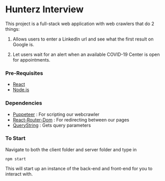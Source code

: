 # Hunterz Interview

This project is a full-stack web application with web crawlers that do 2 things:

1. Allows users to enter a LinkedIn url and see what the first result on Google is.

2. Let users wait for an alert when an available COVID-19 Center is open for appointments.

### Pre-Requisites
- [React](https://reactjs.org)
- [Node.js](https://nodejs.org/en/download/)

### Dependencies
- [Puppeteer](https://www.npmjs.com/package/puppeteer) : For scripting our webcrawler
- [React-Router-Dom](https://www.npmjs.com/package/react-router-dom) : For redirecting between our pages 
- [QueryString](https://www.npmjs.com/package/querystring_) : Gets query parameters

### To Start

Navigate to both the client folder and server folder and type in

`npm start`

This will start up an instance of the back-end and front-end for you to interact with.

